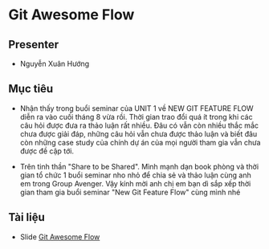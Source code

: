 # Git Awesome Flow

## Presenter
- Nguyễn Xuân Hướng

## Mục tiêu
- Nhận thấy trong buổi seminar của UNIT 1  về NEW GIT FEATURE FLOW diễn ra vào cuối tháng 8 vừa rồi. Thời gian trao đổi quá ít trong khi các câu hỏi được đưa ra thảo luận rất nhiều. Đâu có vẫn còn nhiều thắc mắc chưa được giải đáp, những câu hỏi vẫn chưa được thảo luận và biết đâu còn những case study của chính dự án của mọi người tham gia vẫn chưa được đề cập tới. 

- Trên tinh thần "Share to be Shared". Mình mạnh dạn book phòng và thời gian tổ chức 1 buổi seminar nho nhỏ để chia sẻ và thảo luận cùng anh em trong Group Avenger. Vậy kính mời anh chị em bạn dì sắp xếp thời gian tham gia buổi seminar "New Git Feature Flow" cùng mình nhé 

## Tài liệu
- Slide [Git Awesome Flow](https://docs.google.com/presentation/d/1IlukqKO87kERmzm91yUHmFW8Ve4HlmGu/edit#slide=id.p1)